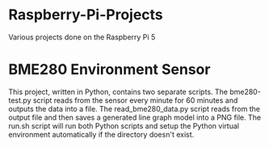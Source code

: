 # Raspberry-Pi-Projects
Various projects done on the Raspberry Pi 5

# BME280 Environment Sensor
This project, written in Python, contains two separate scripts. The bme280-test.py script reads from the sensor every minute for 60 minutes and outputs the data into a file. The read_bme280_data.py script reads from the output file and then saves a generated line graph model into a PNG file. The run.sh script will run both Python scripts and setup the Python virtual environment automatically if the directory doesn't exist.
